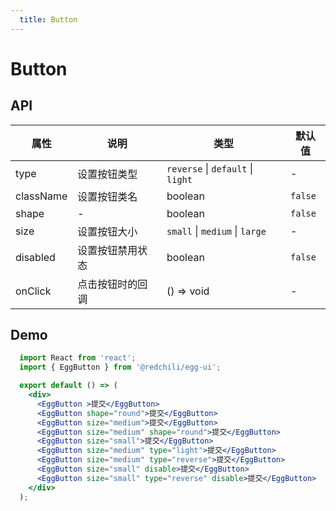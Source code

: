 ```yaml
---
  title: Button
---
```


# Button

## API

| 属性 | 说明 | 类型 | 默认值 |
| --- | --- | ---- | --- |
| type | 设置按钮类型 | `reverse` \| `default` \| `light` | - |
| className | 设置按钮类名 | boolean | `false` |
| shape | - | boolean | `false` |
| size | 设置按钮大小 | `small` \| `medium` \| `large` | - |
| disabled | 设置按钮禁用状态 | boolean | `false` |
| onClick | 点击按钮时的回调 | () => void | - |

## Demo

```jsx
  import React from 'react';
  import { EggButton } from '@redchili/egg-ui';

  export default () => (
    <div>
      <EggButton >提交</EggButton>
      <EggButton shape="round">提交</EggButton>
      <EggButton size="medium">提交</EggButton>
      <EggButton size="medium" shape="round">提交</EggButton>
      <EggButton size="small">提交</EggButton>
      <EggButton size="medium" type="light">提交</EggButton>
      <EggButton size="medium" type="reverse">提交</EggButton>
      <EggButton size="small" disable>提交</EggButton>
      <EggButton size="small" type="reverse" disable>提交</EggButton>
    </div>
  );
```
